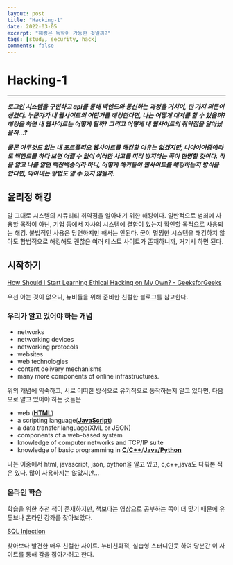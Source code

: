 ```yaml
---
layout: post
title: "Hacking-1"
date: 2022-03-05
excerpt: "해킹은 독학이 가능한 것일까?"
tags: [study, security, hack]
comments: false
---
```


# Hacking-1

---

**_로그인 시스템을 구현하고 api를 통해 백엔드와 통신하는 과정을 거치며, 한 가지 의문이 생겼다. 누군가가 내 웹사이트의 어딘가를 해킹한다면, 나는 어떻게 대처를 할 수 있을까? 해킹을 하면 내 웹사이트는 어떻게 될까? 그리고 어떻게 내 웹사이트의 취약점을 알아냈을까...?_**

**_물론 아무것도 없는 내 포트폴리오 웹사이트를 해킹할 이유는 없겠지만, 나아아아중에라도 백엔드를 하다 보면 어쩔 수 없이 이러한 사고를 미리 방지하는 쪽이 현명할 것이다. 적을 알고 나를 알면 백전백승이라 하니, 어떻게 해커들이 웹사이트를 해킹하는지 방식을 안다면, 막아내는 방법도 알 수 있지 않을까._**

## 윤리정 해킹

말 그대로 시스템의 시큐리티 취약점을 알아내기 위한 해킹이다. 일반적으로 범죄에 사용할 목적이 아닌, 기업 등에서 자사의 시스템에 결함이 있는지 확인할 목적으로 사용되는 해킹. 불법적인 사용은 당연하지만 해서는 안된다. 굳이 멀쩡한 시스템을 해킹하지 않아도 합법적으로 해킹해도 괜찮은 여러 테스트 사이트가 존재하니까, 거기서 하면 된다.

## 시작하기

[How Should I Start Learning Ethical Hacking on My Own? - GeeksforGeeks](https://www.geeksforgeeks.org/how-should-i-start-learning-ethical-hacking-on-my-own/)

우선 아는 것이 없으니, 뉴비들을 위해 준비한 친절한 블로그를 참고한다.

### 우리가 알고 있어야 하는 개념

- networks
- networking devices
- networking protocols
- websites
- web technologies
- content delivery mechanisms
- many more components of online infrastructures.

위의 개념에 익숙하고, 서로 어떠한 방식으로 유기적으로 동작하는지 알고 있다면, 다음으로 알고 있어야 하는 것들은

- web (**[HTML](https://www.geeksforgeeks.org/html-tutorials/)**)
- a scripting language(**[JavaScript](https://www.geeksforgeeks.org/javascript-tutorial/)**)
- a data transfer language(XML or JSON)
- components of a web-based system
- knowledge of computer networks and TCP/IP suite
- knowledge of basic programming in **[C](https://www.geeksforgeeks.org/c-programming-language/)**/**[C++](https://www.geeksforgeeks.org/c-plus-plus/)**/**[Java/](https://www.geeksforgeeks.org/java/)[Python](https://www.geeksforgeeks.org/python-programming-language/)**

나는 이중에서 html, javascript, json, python을 알고 있고, c,c++,java도 다뤄본 적은 있다. 많이 사용하지는 않았지만...

### 온라인 학습

학습을 위한 추천 책이 존재하지만, 책보다는 영상으로 공부하는 쪽이 더 맞기 때문에 유튜브나 온라인 강좌를 찾아보았다.

[SQL Injection](https://www.hacksplaining.com/exercises/sql-injection#/introducing-log)

찾아보다 발견한 매우 친절한 사이트. 뉴비친화적, 실습형 스터디인듯 하여 당분간 이 사이트를 통해 감을 잡아가려고 한다.
